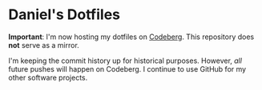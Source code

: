 # Daniel's Dotfiles

**Important**: I'm now hosting my dotfiles on [Codeberg](https://codeberg.org/ficcdaf/dotfiles). This repository does **not** serve as a mirror.

I'm keeping the commit history up for historical purposes. However, _all_ future pushes will happen on Codeberg. I continue to use GitHub for my other software projects.
